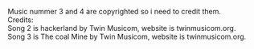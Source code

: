 Music nummer 3 and 4 are copyrighted so i need to credit them.  
Credits:  
Song 2 is hackerland by Twin Musicom, website is twinmusicom.org.  
Song 3 is The coal Mine by Twin Musicom, website is twinmusicom.org.  
